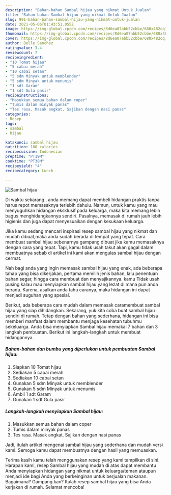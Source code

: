 ```yaml
---
description: "Bahan-bahan Sambal hijau yang nikmat Untuk Jualan"
title: "Bahan-bahan Sambal hijau yang nikmat Untuk Jualan"
slug: 991-bahan-bahan-sambal-hijau-yang-nikmat-untuk-jualan
date: 2021-05-06T01:43:51.055Z
image: https://img-global.cpcdn.com/recipes/8d6ea07abb52cbbe/680x482cq70/sambal-hijau-foto-resep-utama.jpg
thumbnail: https://img-global.cpcdn.com/recipes/8d6ea07abb52cbbe/680x482cq70/sambal-hijau-foto-resep-utama.jpg
cover: https://img-global.cpcdn.com/recipes/8d6ea07abb52cbbe/680x482cq70/sambal-hijau-foto-resep-utama.jpg
author: Belle Sanchez
ratingvalue: 3.4
reviewcount: 7
recipeingredient:
- "10 Tomat hijau"
- "5 cabai merah"
- "10 cabai setan"
- "5 sdm Minyak untuk memblender"
- "5 sdm Minyak untuk menumis"
- "1 sdt Garam"
- "1 sdt Gula pasir"
recipeinstructions:
- "Masukkan semua bahan dalam coper"
- "Tumis dalam minyak panas"
- "Tes rasa. Masak angkat. Sajikan dengan nasi panas"
categories:
- Resep
tags:
- sambal
- hijau

katakunci: sambal hijau 
nutrition: 100 calories
recipecuisine: Indonesian
preptime: "PT19M"
cooktime: "PT38M"
recipeyield: "4"
recipecategory: Lunch

---
```



![Sambal hijau](https://img-global.cpcdn.com/recipes/8d6ea07abb52cbbe/680x482cq70/sambal-hijau-foto-resep-utama.jpg)

Di waktu  sekarang , anda memang dapat membeli hidangan praktis tanpa harus repot memasaknya terlebih dahulu. Namun, untuk kamu yang mau menyuguhkan hidangan eksklusif pada keluarga, maka kita memang lebih bagus menghidangkannya sendiri. Pasalnya, memasak di rumah jauh lebih higienis dan juga dapat menyesuaikan dengan kesukaan keluarga.

Jika kamu sedang mencari inspirasi resep sambal hijau yang nikmat dan mudah dibuat,maka anda sudah berada di tempat yang tepat. Cara membuat sambal hijau  sebenarnya gampang dibuat jika kamu memasaknya dengan cara yang tepat. Tapi, kamu tidak usah takut akan gagal dalam membuatnya 
sebab di artikel ini kami akan mengulas sambal hijau dengan cermat.  



Nah bagi anda yang ingin memasak sambal hijau yang enak, ada beberapa tahap yang bisa dikerjakan, pertama memilih jenis bahan, lalu penentuan bahan segar, hingga cara membuat dan menyajikannya. kamu Tidak usah pusing kalau mau menyiapkan sambal hijau yang lezat di mana pun anda berada. Karena, asalkan anda  tahu caranya, maka hidangan ini dapat menjadi suguhan yang spesial.

Berikut, ada beberapa cara mudah dalam memasak caramembuat sambal hijau yang siap dihidangkan. Sekarang, yuk kita coba buat sambal hijau sendiri di rumah. Tetap dengan bahan yang sederhana, hidangan ini bisa memberi manfaat dalam membantu menjaga kesehatan tubuhmu sekeluarga. Anda bisa menyiapkan Sambal hijau memakai 7 bahan dan 3 langkah pembuatan. Berikut ini langkah-langkah untuk membuat hidangannya.

<!--inarticleads1-->

##### Bahan-bahan dan bumbu yang diperlukan untuk pembuatan Sambal hijau:

1. Siapkan 10 Tomat hijau
1. Sediakan 5 cabai merah
1. Sediakan 10 cabai setan
1. Gunakan 5 sdm Minyak untuk memblender
1. Gunakan 5 sdm Minyak untuk menumis
1. Ambil 1 sdt Garam
1. Gunakan 1 sdt Gula pasir




<!--inarticleads2-->

##### Langkah-langkah menyiapkan Sambal hijau:

1. Masukkan semua bahan dalam coper
1. Tumis dalam minyak panas
1. Tes rasa. Masak angkat. Sajikan dengan nasi panas




Jadi, itulah artikel mengenai  sambal hijau  yang sederhana dan mudah versi kami. Semoga kamu dapat membuatnya dengan hasil yang memuaskan. 

Terima kasih kamu telah menggunakan resep yang kami tampilkan di sini. Harapan kami, resep  Sambal hijau yang mudah di atas dapat membantu Anda menyiapkan hidangan yang nikmat untuk keluarga/teman ataupun menjadi ide bagi Anda yang berkeinginan untuk berjualan makanan. Bagaimana? Gampang kan? Itulah resep sambal hijau yang bisa Anda kerjakan di rumah. Selamat mencoba!

